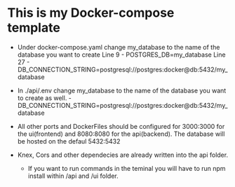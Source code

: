 # This is my Docker-compose template

- Under docker-compose.yaml change my_database to the name of the database you want to create
    Line 9 - POSTGRES_DB=my_database
    Line 27 - DB_CONNECTION_STRING=postgresql://postgres:docker@db:5432/my_database 
      
- In ./api/.env change my_database to the name of the database you want to create as well.
      - DB_CONNECTION_STRING=postgresql://postgres:docker@db:5432/my_database

- All other ports and DockerFiles should be configured for 3000:3000 for the ui(frontend) and 8080:8080 for the api(backend). The database will be hosted on the defaul 5432:5432

- Knex, Cors and other dependecies are already written into the api folder.
    - If you want to run commands in the teminal you will have to run npm install within /api and /ui folder.
